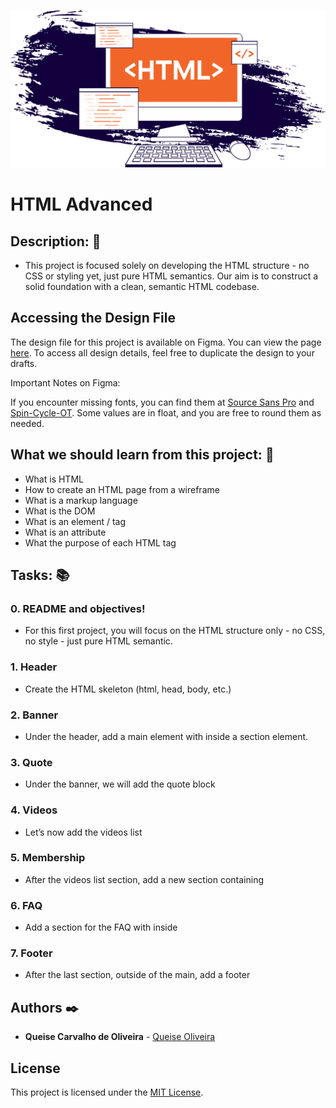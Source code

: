 ![HTML](https://github.com/Qcarvalhooliveira/holbertonschool-web-development/blob/main/html_advanced/images/HTML.svg)

# HTML Advanced

## **Description:** :speech_balloon:

* This project is focused solely on developing the HTML structure - no CSS or styling yet, just pure HTML semantics. Our aim is to construct a solid foundation with a clean, semantic HTML codebase.

## Accessing the Design File

The design file for this project is available on Figma. You can view the page [here](https://www.figma.com/file/XrEAsu1vQj5fhVaNG38d2W/Homepage?type=design&node-id=0-1&mode=design&t=I1VLQPaop81XUmUS-0). To access all design details, feel free to duplicate the design to your drafts.

Important Notes on Figma:

If you encounter missing fonts, you can find them at [Source Sans Pro](https://www.fontsquirrel.com/fonts/source-sans-pro) and [Spin-Cycle-OT](https://www.fontsquirrel.com/fonts/Spin-Cycle-OT).
Some values are in float, and you are free to round them as needed.

## **What we should learn from this project:** :bookmark_tabs:

* What is HTML
* How to create an HTML page from a wireframe
* What is a markup language
* What is the DOM
* What is an element / tag
* What is an attribute
* What the purpose of each HTML tag

## **Tasks:** :books:

### **0. README and objectives!**

* For this first project, you will focus on the HTML structure only - no CSS, no style - just pure HTML semantic.

### **1. Header**

* Create the HTML skeleton (html, head, body, etc.)

### **2. Banner**

* Under the header, add a main element with inside a section element.

### **3. Quote**

* Under the banner, we will add the quote block

### **4. Videos**

* Let’s now add the videos list

### **5. Membership**

* After the videos list section, add a new section containing

### **6. FAQ**

* Add a section for the FAQ with inside

### **7. Footer**

* After the last section, outside of the main, add a footer

## **Authors** :black_nib:

* **Queise Carvalho de Oliveira** - [Queise Oliveira](https://github.com/Qcarvalhooliveira)

## License
This project is licensed under the [MIT License](LICENSE).




